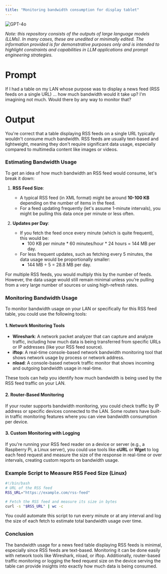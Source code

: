 ```yaml
---
title: "Monitoring bandwidth consumption for display tablet"
---
```

![GPT-4o](https://img.shields.io/badge/GPT--4o-3333FF?style=for-the-badge&logo=openai&logoColor=white)



*Note: this repository consists of the outputs of large language models (LLMs). In many cases, these are unedited or minimally edited. The information provided is for demonstrative purposes only and is intended to highlight constraints and capabilities in LLM applications and prompt engineering strategies.*


# Prompt

If I had a table on my LAN whose purpose was to display a news feed (RSS feeds on a single URL) ... how much bandwidth would it take up? I'm imagining not much. Would there by any way to monitor that?

# Output

You're correct that a table displaying RSS feeds on a single URL typically wouldn't consume much bandwidth. RSS feeds are usually text-based and lightweight, meaning they don't require significant data usage, especially compared to multimedia content like images or videos.

### Estimating Bandwidth Usage
To get an idea of how much bandwidth an RSS feed would consume, let's break it down:

1. **RSS Feed Size**: 
   - A typical RSS feed (in XML format) might be around **10-100 KB** depending on the number of items in the feed.
   - For a feed updating frequently (let's assume 1-minute intervals), you might be pulling this data once per minute or less often.
   
2. **Updates per Day**: 
   - If you fetch the feed once every minute (which is quite frequent), this would be:
     - 100 KB per minute * 60 minutes/hour * 24 hours = 144 MB per day.
   - For less frequent updates, such as fetching every 5 minutes, the data usage would be proportionally smaller:
     - 144 MB ÷ 5 = 28.8 MB per day.

For multiple RSS feeds, you would multiply this by the number of feeds. However, the data usage would still remain minimal unless you’re pulling from a very large number of sources or using high-refresh rates.

### Monitoring Bandwidth Usage
To monitor bandwidth usage on your LAN or specifically for this RSS feed table, you could use the following tools:

#### 1. **Network Monitoring Tools**
   - **Wireshark**: A network packet analyzer that can capture and analyze traffic, including how much data is being transferred from specific URLs or IP addresses (like your RSS feed source).
   - **iftop**: A real-time console-based network bandwidth monitoring tool that shows network usage by process or network address.
   - **nload**: A console-based network traffic monitor that shows incoming and outgoing bandwidth usage in real-time.

   These tools can help you identify how much bandwidth is being used by the RSS feed traffic on your LAN.

#### 2. **Router-Based Monitoring**
   If your router supports bandwidth monitoring, you could check traffic by IP address or specific devices connected to the LAN. Some routers have built-in traffic monitoring features where you can view bandwidth consumption per device.

#### 3. **Custom Monitoring with Logging**
   If you're running your RSS feed reader on a device or server (e.g., a Raspberry Pi, a Linux server), you could use tools like **cURL** or **Wget** to log each feed request and measure the size of the response in real-time or over intervals, creating custom reports on bandwidth usage.

### Example Script to Measure RSS Feed Size (Linux)
```bash
#!/bin/bash
# URL of the RSS feed
RSS_URL="https://example.com/rss-feed"

# Fetch the RSS feed and measure its size in bytes
curl -s "$RSS_URL" | wc -c
```

You could automate this script to run every minute or at any interval and log the size of each fetch to estimate total bandwidth usage over time.

### Conclusion
The bandwidth usage for a news feed table displaying RSS feeds is minimal, especially since RSS feeds are text-based. Monitoring it can be done easily with network tools like Wireshark, nload, or iftop. Additionally, router-based traffic monitoring or logging the feed request size on the device serving the table can provide insights into exactly how much data is being consumed.